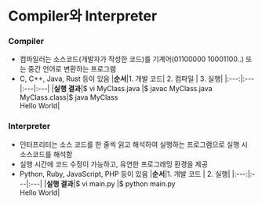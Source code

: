 # Compiler와 Interpreter
### Compiler
- 컴파일러는 소스코드(개발자가 작성한 코드)를 기계어(01100000 10001100..) 또는 중간 언어로 변환하는 프로그램
- C, C++, Java, Rust 등이 있음
  |**순서**|1. 개발 코드| 2. 컴파일 | 3. 실행|
  |:---:|:---|:---|:---|
  |**실행 결과**|$ vi MyClass.java |$ javac MyClass.java </br> MyClass.class|$ java MyClass </br> Hello World|

### Interpreter
- 인터프리터는 소스 코드를 한 줄씩 읽고 해석하여 실행하는 프로그램으로 실행 시 소스코드를 해석함
- 실행 시간에 코드 수정이 가능하고, 유연한 프로그래밍 환경을 제공
- Python, Ruby, JavaScript, PHP 등이 있음
  |**순서**|1. 개발 코드 | 2. 실행|
  |:---:|:---|:---|
  |**실행 결과**|$ vi main.py |$ python main.py </br> Hello World|
